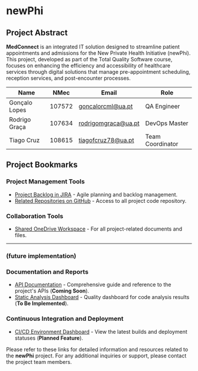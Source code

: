# newPhi

## Project Abstract
**MedConnect** is an integrated IT solution designed to streamline patient appointments and admissions for the New Private Health Initiative (newPhi). This project, developed as part of the Total Quality Software course, focuses on enhancing the efficiency and accessibility of healthcare services through digital solutions that manage pre-appointment scheduling, reception services, and post-encounter processes.



| Name | NMec | Email | Role |
|------|------|------|------|
| Gonçalo Lopes | 107572 | goncalorcml@ua.pt | QA Engineer |
| Rodrigo Graça | 107634 | rodrigomgraca@ua.pt | DevOps Master |
| Tiago Cruz | 108615 | tiagofcruz78@ua.pt | Team Coordinator |


## Project Bookmarks

### Project Management Tools
- [Project Backlog in JIRA](https://tiagofcruz78.atlassian.net/jira/software/projects/SCRUM/boards/1/backlog) - Agile planning and backlog management.
- [Related Repositories on GitHub](https://github.com/TiagoC18/newPhi) - Access to all project code repository.

### Collaboration Tools
- [Shared OneDrive Workspace](https://uapt33090-my.sharepoint.com/:f:/g/personal/tiagofcruz78_ua_pt/EnM4OJ3Awo1MlxC3y3Ngl4gBxEy2cs4P3P8LqFD5uM0VMQ?e=RpWfc4) - For all project-related documents and files.

-------

### (future implementation)
### Documentation and Reports
- [API Documentation](https://your-api-documentation-link.com) - Comprehensive guide and reference to the project's APIs (**Coming Soon**).
- [Static Analysis Dashboard](https://your-sonarqube-dashboard-link.com) - Quality dashboard for code analysis results (**To Be Implemented**).

### Continuous Integration and Deployment
- [CI/CD Environment Dashboard](https://your-ci-cd-dashboard-link.com) - View the latest builds and deployment statuses (**Planned Feature**).

Please refer to these links for detailed information and resources related to the **newPhi** project. For any additional inquiries or support, please contact the project team members.
